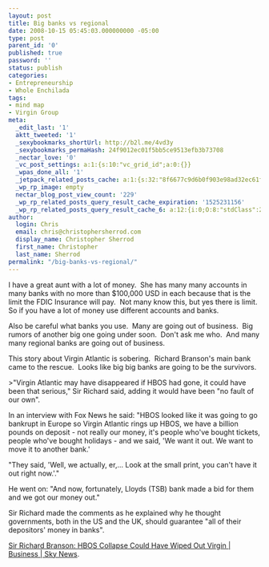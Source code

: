 ```yaml
---
layout: post
title: Big banks vs regional
date: 2008-10-15 05:45:03.000000000 -05:00
type: post
parent_id: '0'
published: true
password: ''
status: publish
categories:
- Entrepreneurship
- Whole Enchilada
tags:
- mind map
- Virgin Group
meta:
  _edit_last: '1'
  aktt_tweeted: '1'
  _sexybookmarks_shortUrl: http://b2l.me/4vd3y
  _sexybookmarks_permaHash: 24f9012ec01f5bb5ce9513efb3b73708
  _nectar_love: '0'
  _vc_post_settings: a:1:{s:10:"vc_grid_id";a:0:{}}
  _wpas_done_all: '1'
  _jetpack_related_posts_cache: a:1:{s:32:"8f6677c9d6b0f903e98ad32ec61f8deb";a:2:{s:7:"expires";i:1506027525;s:7:"payload";a:3:{i:0;a:1:{s:2:"id";i:1176;}i:1;a:1:{s:2:"id";i:1196;}i:2;a:1:{s:2:"id";i:1185;}}}}
  _wp_rp_image: empty
  nectar_blog_post_view_count: '229'
  _wp_rp_related_posts_query_result_cache_expiration: '1525231156'
  _wp_rp_related_posts_query_result_cache_6: a:12:{i:0;O:8:"stdClass":2:{s:7:"post_id";s:3:"302";s:5:"score";s:17:"106.4282384767804";}i:1;O:8:"stdClass":2:{s:7:"post_id";s:3:"290";s:5:"score";s:17:"58.37107607939983";}i:2;O:8:"stdClass":2:{s:7:"post_id";s:4:"1196";s:5:"score";s:17:"57.56257411553162";}i:3;O:8:"stdClass":2:{s:7:"post_id";s:4:"1176";s:5:"score";s:17:"56.41054371395744";}i:4;O:8:"stdClass":2:{s:7:"post_id";s:4:"1038";s:5:"score";s:18:"55.379286877275135";}i:5;O:8:"stdClass":2:{s:7:"post_id";s:3:"843";s:5:"score";s:17:"53.25569024581233";}i:6;O:8:"stdClass":2:{s:7:"post_id";s:3:"392";s:5:"score";s:17:"52.76699872833585";}i:7;O:8:"stdClass":2:{s:7:"post_id";s:3:"742";s:5:"score";s:17:"52.09605325532323";}i:8;O:8:"stdClass":2:{s:7:"post_id";s:3:"287";s:5:"score";s:17:"51.88090497142406";}i:9;O:8:"stdClass":2:{s:7:"post_id";s:4:"1417";s:5:"score";s:17:"51.07240300755585";}i:10;O:8:"stdClass":2:{s:7:"post_id";s:3:"380";s:5:"score";s:17:"51.07240300755585";}i:11;O:8:"stdClass":2:{s:7:"post_id";s:3:"365";s:5:"score";s:17:"51.07240300755585";}}
author:
  login: Chris
  email: chris@christophersherrod.com
  display_name: Christopher Sherrod
  first_name: Christopher
  last_name: Sherrod
permalink: "/big-banks-vs-regional/"
---
```

<p>I have a great aunt with a lot of money.  She has many many accounts in many banks with no more than $100,000 USD in each because that is the limit the FDIC Insurance will pay.  Not many know this, but yes there is limit.  So if you have a lot of money use different accounts and banks.</p>
<p>Also be careful what banks you use.  Many are going out of business.  Big rumors of another big one going under soon.  Don't ask me who.  And many many regional banks are going out of business.</p>
<p>This story about Virgin Atlantic is sobering.  Richard Branson's main bank came to the rescue.  Looks like big big banks are going to be the survivors.</p>
>"Virgin Atlantic may have disappeared if HBOS had gone, it could have been that serious," Sir Richard said, adding it would have been "no fault of our own".</p>
<p>In an interview with Fox News he said: "HBOS looked like it was going to go bankrupt in Europe so Virgin Atlantic rings up HBOS, we have a billion pounds on deposit - not really our money, it's people who've bought tickets, people who've bought holidays - and we said, 'We want it out. We want to move it to another bank.'</p>
<p>"They said, 'Well, we actually, er,... Look at the small print, you can't have it out right now.'."</p>
<p>He went on: "And now, fortunately, Lloyds (TSB) bank made a bid for them and we got our money out."</p>
<p>Sir Richard made the comments as he explained why he thought governments, both in the US and the UK, should guarantee "all of their depositors' money in banks".</p></blockquote>
<p><a href="http://news.sky.com/skynews/Home/Business/Sir-Richard-Branson-HBOS-Collapse-Could-Have-Wiped-Out-Virgin/Article/200810215118262?lpos=Business_First_UK_News_Article_Teaser_Region_3&amp;lid=ARTICLE_15118262_Sir_Richard_Branson%3A_HBOS_Collapse_Could_Have_Wiped_Out_Virgin" rel="nofollow">Sir Richard Branson: HBOS Collapse Could Have Wiped Out Virgin | Business | Sky News</a>.</p>
